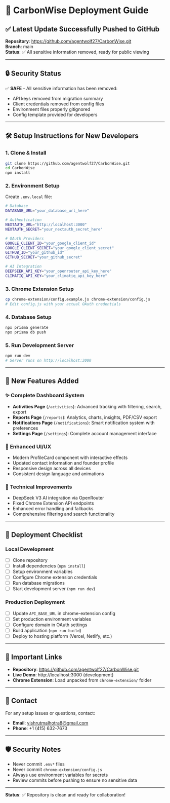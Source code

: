 # 🚀 CarbonWise Deployment Guide

## ✅ Latest Update Successfully Pushed to GitHub

**Repository**: https://github.com/agentwolf27/CarbonWise.git  
**Branch**: main  
**Status**: ✅ All sensitive information removed, ready for public viewing

---

## 🔒 Security Status

✅ **SAFE** - All sensitive information has been removed:
- API keys removed from migration summary
- Client credentials removed from config files
- Environment files properly gitignored
- Config template provided for developers

---

## 🛠 Setup Instructions for New Developers

### 1. **Clone & Install**
```bash
git clone https://github.com/agentwolf27/CarbonWise.git
cd CarbonWise
npm install
```

### 2. **Environment Setup**
Create `.env.local` file:
```bash
# Database
DATABASE_URL="your_database_url_here"

# Authentication
NEXTAUTH_URL="http://localhost:3000"
NEXTAUTH_SECRET="your_nextauth_secret_here"

# OAuth Providers
GOOGLE_CLIENT_ID="your_google_client_id"
GOOGLE_CLIENT_SECRET="your_google_client_secret"
GITHUB_ID="your_github_id"
GITHUB_SECRET="your_github_secret"

# AI Integration
DEEPSEEK_API_KEY="your_openrouter_api_key_here"
CLIMATIQ_API_KEY="your_climatiq_api_key_here"
```

### 3. **Chrome Extension Setup**
```bash
cp chrome-extension/config.example.js chrome-extension/config.js
# Edit config.js with your actual OAuth credentials
```

### 4. **Database Setup**
```bash
npx prisma generate
npx prisma db push
```

### 5. **Run Development Server**
```bash
npm run dev
# Server runs on http://localhost:3000
```

---

## 📁 New Features Added

### ✨ **Complete Dashboard System**
- **Activities Page** (`/activities`): Advanced tracking with filtering, search, export
- **Reports Page** (`/reports`): Analytics, charts, insights, PDF/CSV export
- **Notifications Page** (`/notifications`): Smart notification system with preferences
- **Settings Page** (`/settings`): Complete account management interface

### 🎨 **Enhanced UI/UX**
- Modern ProfileCard component with interactive effects
- Updated contact information and founder profile
- Responsive design across all devices
- Consistent design language and animations

### 🔧 **Technical Improvements**
- DeepSeek V3 AI integration via OpenRouter
- Fixed Chrome Extension API endpoints
- Enhanced error handling and fallbacks
- Comprehensive filtering and search functionality

---

## 🚀 Deployment Checklist

### **Local Development**
- [ ] Clone repository
- [ ] Install dependencies (`npm install`)
- [ ] Setup environment variables
- [ ] Configure Chrome extension credentials
- [ ] Run database migrations
- [ ] Start development server (`npm run dev`)

### **Production Deployment**
- [ ] Update `API_BASE_URL` in chrome-extension config
- [ ] Set production environment variables
- [ ] Configure domain in OAuth settings
- [ ] Build application (`npm run build`)
- [ ] Deploy to hosting platform (Vercel, Netlify, etc.)

---

## 🔗 Important Links

- **Repository**: https://github.com/agentwolf27/CarbonWise.git
- **Live Demo**: http://localhost:3000 (development)
- **Chrome Extension**: Load unpacked from `chrome-extension/` folder

---

## 📧 Contact

For any setup issues or questions, contact:
- **Email**: vishrutmalhotra8@gmail.com
- **Phone**: +1 (415) 632-7673

---

## 🛡 Security Notes

- Never commit `.env*` files
- Never commit `chrome-extension/config.js`
- Always use environment variables for secrets
- Review commits before pushing to ensure no sensitive data

---

**Status**: ✅ Repository is clean and ready for collaboration! 